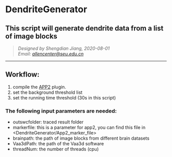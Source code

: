 DendriteGenerator
===
This script will generate dendrite data from a list of image blocks
---
>*Designed by Shengdian Jiang, 2020-08-01  
Email: allencenter@seu.edu.cn*
***

## Workflow:
1. compile the [APP2][1] plugin.
2. set the background threshold list
3. set the running time threshold (30s in this script)

### The following input parameters are needed:
+ outswcfolder: traced result folder
+ markerfile: this is a parameter for app2, you can find this file in <DendriteGenerator/App2_marker_file>
+ brainpath: the path of image blocks from different brain datasets
+ Vaa3dPath: the path of the Vaa3d software
+ threadNum: the number of threads (cpu)


[1]: https://github.com/Vaa3D/vaa3d_tools/tree/master/released_plugins/v3d_plugins/neurontracing_vn2 "APP2"